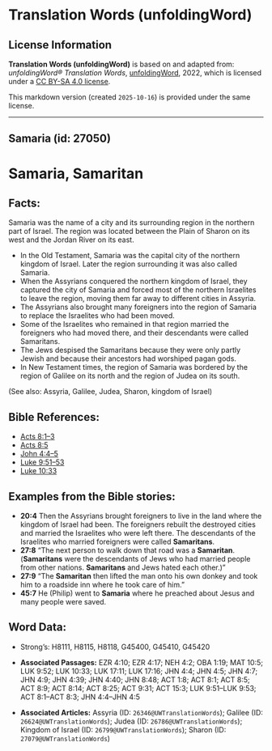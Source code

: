 # Translation Words (unfoldingWord)

## License Information

**Translation Words (unfoldingWord)** is based on and adapted from: _unfoldingWord® Translation Words_, [unfoldingWord](https://unfoldingword.org/utw), 2022, which is licensed under a [CC BY-SA 4.0 license](https://creativecommons.org/licenses/by-sa/4.0/legalcode.en).

This markdown version (created `2025-10-16`) is provided under the same license.



--------------------------------

## Samaria (id: 27050)

Samaria, Samaritan
==================

Facts:
------

Samaria was the name of a city and its surrounding region in the northern part of Israel. The region was located between the Plain of Sharon on its west and the Jordan River on its east.

* In the Old Testament, Samaria was the capital city of the northern kingdom of Israel. Later the region surrounding it was also called Samaria.
* When the Assyrians conquered the northern kingdom of Israel, they captured the city of Samaria and forced most of the northern Israelites to leave the region, moving them far away to different cities in Assyria.
* The Assyrians also brought many foreigners into the region of Samaria to replace the Israelites who had been moved.
* Some of the Israelites who remained in that region married the foreigners who had moved there, and their descendants were called Samaritans.
* The Jews despised the Samaritans because they were only partly Jewish and because their ancestors had worshiped pagan gods.
* In New Testament times, the region of Samaria was bordered by the region of Galilee on its north and the region of Judea on its south.

(See also: Assyria, Galilee, Judea, Sharon, kingdom of Israel)

Bible References:
-----------------

* [Acts 8:1–3](https://ref.ly/Acts8:1-Acts8:3)
* [Acts 8:5](https://ref.ly/Acts8:5)
* [John 4:4–5](https://ref.ly/John4:4-John4:5)
* [Luke 9:51–53](https://ref.ly/Luke9:51-Luke9:53)
* [Luke 10:33](https://ref.ly/Luke10:33)

Examples from the Bible stories:
--------------------------------

* **20:4** Then the Assyrians brought foreigners to live in the land where the kingdom of Israel had been. The foreigners rebuilt the destroyed cities and married the Israelites who were left there. The descendants of the Israelites who married foreigners were called **Samaritans**.
* **27:8** “The next person to walk down that road was a **Samaritan**. (**Samaritans** were the descendants of Jews who had married people from other nations. **Samaritans** and Jews hated each other.)”
* **27:9** “The **Samaritan** then lifted the man onto his own donkey and took him to a roadside inn where he took care of him.”
* **45:7** He (Philip) went to **Samaria** where he preached about Jesus and many people were saved.

Word Data:
----------

* Strong’s: H8111, H8115, H8118, G45400, G45410, G45420

* **Associated Passages:** EZR 4:10; EZR 4:17; NEH 4:2; OBA 1:19; MAT 10:5; LUK 9:52; LUK 10:33; LUK 17:11; LUK 17:16; JHN 4:4; JHN 4:5; JHN 4:7; JHN 4:9; JHN 4:39; JHN 4:40; JHN 8:48; ACT 1:8; ACT 8:1; ACT 8:5; ACT 8:9; ACT 8:14; ACT 8:25; ACT 9:31; ACT 15:3; LUK 9:51–LUK 9:53; ACT 8:1–ACT 8:3; JHN 4:4–JHN 4:5
* **Associated Articles:** Assyria (ID: `26346@UWTranslationWords`); Galilee (ID: `26624@UWTranslationWords`); Judea (ID: `26786@UWTranslationWords`); Kingdom of Israel (ID: `26799@UWTranslationWords`); Sharon (ID: `27079@UWTranslationWords`)

